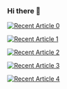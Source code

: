 ### Hi there 👋

<a target="_blank" href="https://github-readme-medium-recent-article.vercel.app/medium/@maximinjoshua/0"><img src="https://github-readme-medium-recent-article.vercel.app/medium/@maximinusjoshus/0" alt="Recent Article 0"> 

<a target="_blank" href="https://github-readme-medium-recent-article.vercel.app/medium/@maximinusjoshus/1"><img src="https://github-readme-medium-recent-article.vercel.app/medium/@maximinusjoshus/1" alt="Recent Article 1"> 
  
<a target="_blank" href="https://github-readme-medium-recent-article.vercel.app/medium/@maximinusjoshus/2"><img src="https://github-readme-medium-recent-article.vercel.app/medium/@maximinusjoshus/2" alt="Recent Article 2">
  
<a target="_blank" href="https://github-readme-medium-recent-article.vercel.app/medium/@maximinusjoshus/3"><img src="https://github-readme-medium-recent-article.vercel.app/medium/@maximinusjoshus/3" alt="Recent Article 3">
  
<a target="_blank" href="https://github-readme-medium-recent-article.vercel.app/medium/@maximinusjoshus/4"><img src="https://github-readme-medium-recent-article.vercel.app/medium/@maximinusjoshus/4" alt="Recent Article 4"> 


<!--
**maximinjoshua/maximinjoshua** is a ✨ _special_ ✨ repository because its `README.md` (this file) appears on your GitHub profile.

Here are some ideas to get you started:

- 🔭 I’m currently working on ...
- 🌱 I’m currently learning ...
- 👯 I’m looking to collaborate on ...
- 🤔 I’m looking for help with ...
- 💬 Ask me about ...
- 📫 How to reach me: ...
- 😄 Pronouns: ...
- ⚡ Fun fact: ...
-->
